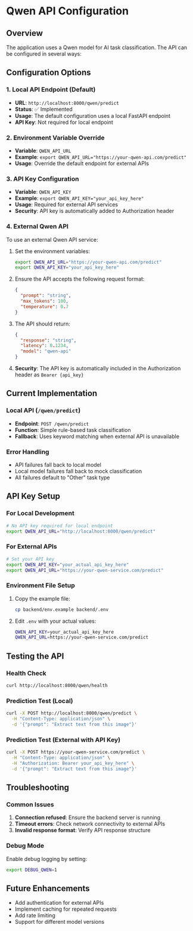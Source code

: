 # Qwen API Configuration

## Overview
The application uses a Qwen model for AI task classification. The API can be configured in several ways:

## Configuration Options

### 1. Local API Endpoint (Default)
- **URL**: `http://localhost:8000/qwen/predict`
- **Status**: ✅ Implemented
- **Usage**: The default configuration uses a local FastAPI endpoint
- **API Key**: Not required for local endpoint

### 2. Environment Variable Override
- **Variable**: `QWEN_API_URL`
- **Example**: `export QWEN_API_URL="https://your-qwen-api.com/predict"`
- **Usage**: Override the default endpoint for external APIs

### 3. API Key Configuration
- **Variable**: `QWEN_API_KEY`
- **Example**: `export QWEN_API_KEY="your_api_key_here"`
- **Usage**: Required for external API services
- **Security**: API key is automatically added to Authorization header

### 4. External Qwen API
To use an external Qwen API service:

1. Set the environment variables:
   ```bash
   export QWEN_API_URL="https://your-qwen-api.com/predict"
   export QWEN_API_KEY="your_api_key_here"
   ```

2. Ensure the API accepts the following request format:
   ```json
   {
     "prompt": "string",
     "max_tokens": 100,
     "temperature": 0.7
   }
   ```

3. The API should return:
   ```json
   {
     "response": "string",
     "latency": 0.1234,
     "model": "qwen-api"
   }
   ```

4. **Security**: The API key is automatically included in the Authorization header as `Bearer {api_key}`

## Current Implementation

### Local API (`/qwen/predict`)
- **Endpoint**: `POST /qwen/predict`
- **Function**: Simple rule-based task classification
- **Fallback**: Uses keyword matching when external API is unavailable

### Error Handling
- API failures fall back to local model
- Local model failures fall back to mock classification
- All failures default to "Other" task type

## API Key Setup

### For Local Development
```bash
# No API key required for local endpoint
export QWEN_API_URL="http://localhost:8000/qwen/predict"
```

### For External APIs
```bash
# Set your API key
export QWEN_API_KEY="your_actual_api_key_here"
export QWEN_API_URL="https://your-qwen-service.com/predict"
```

### Environment File Setup
1. Copy the example file:
   ```bash
   cp backend/env.example backend/.env
   ```

2. Edit `.env` with your actual values:
   ```bash
   QWEN_API_KEY=your_actual_api_key_here
   QWEN_API_URL=https://your-qwen-service.com/predict
   ```

## Testing the API

### Health Check
```bash
curl http://localhost:8000/qwen/health
```

### Prediction Test (Local)
```bash
curl -X POST http://localhost:8000/qwen/predict \
  -H "Content-Type: application/json" \
  -d '{"prompt": "Extract text from this image"}'
```

### Prediction Test (External with API Key)
```bash
curl -X POST https://your-qwen-service.com/predict \
  -H "Content-Type: application/json" \
  -H "Authorization: Bearer your_api_key_here" \
  -d '{"prompt": "Extract text from this image"}'
```

## Troubleshooting

### Common Issues
1. **Connection refused**: Ensure the backend server is running
2. **Timeout errors**: Check network connectivity to external APIs
3. **Invalid response format**: Verify API response structure

### Debug Mode
Enable debug logging by setting:
```bash
export DEBUG_QWEN=1
```

## Future Enhancements
- Add authentication for external APIs
- Implement caching for repeated requests
- Add rate limiting
- Support for different model versions 
